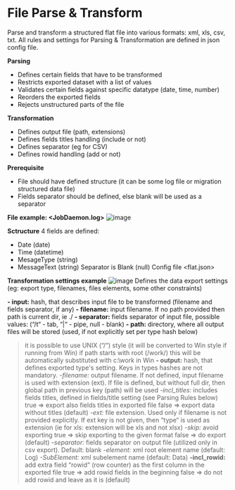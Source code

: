 # File Parse & Transform

Parse and transform a structured flat file into various formats: xml, xls, csv, txt.
All rules and settings for Parsing & Transformation are defined in json config file.

**Parsing**
- Defines certain fields that have to be transformed
- Restricts exported dataset with a list of values
- Validates certain fields against specific datatype (date, time, number)
- Reorders the exported fields
- Rejects unstructured parts of the file

**Transformation**
- Defines output file (path, extensions)
- Defines fields titles handling (include or not)
- Defines separator (eg for CSV)
- Defines rowid handling (add or not)

**Prerequisite**
- File should have defined structure (it can be some log file or migration structured data file)
- Fields separator should be defined, else blank will be used as a separator

**File example: <JobDaemon.log>**
![image](https://user-images.githubusercontent.com/80430638/221964288-662047b3-5ecb-4ffd-9ea8-0fc978ab005b.png)

**Sctructure**
4 fields are defined: 
- Date (date)
- Time (datetime)
- MesageType (string)
- MessageText (string)
Separator is Blank (null)
Config file <flat.json>

**Transformation settings example**
![image](https://user-images.githubusercontent.com/80430638/221964664-07f0d22c-00ff-4f68-bb2d-f2a434caf183.png)
Defines the data export settings (eg: export type, filenames, files elements, some other constraints)

**- input:** hash, that describes input file to be transformed (filename and fields separator, if any)
**- filename:** input filename. If no path provided then path is current dir, ie ./
**- separator:** fields separator of input file, possible values: (“/t“ - tab, “|“ - pipe, null - blank) 
**- path:** directory, where all output files will be stored (used, if not explicitly set per type hash 
below)
 > it is possible to use UNIX (“/“) style (it will be converted to Win style if running from Win)
 > if path starts with root (/work/) this will be automatically substituted with c:\work in Win
**- output:** hash, that defines exported type's setting. Keys in types hashes are not mandatory.
*-filename:* output filename. If not defined, input filename is used with extension (ext). If file
 is defined, but without full dir, then global path in previous key (path) will be used
*-incl_titles:* includes fields titles, defined in fields/title setting (see Parsing Rules below) 
 true => export also fields titles in exported file
 false => export data without titles (default)
*-ext:* file extension. Used only if filename is not provided explicitly. If ext key is not given, 
 then “type“ is used as extension (ie for xls: extension will be xls and not xlsx)
*-skip:* avoid exporting
 true => skip exporting to the given format
 false => do export (default)
*-separator:* fields separator on output file (utilized only in csv export). Default: blank
*-element:* xml root element name (default: Log)
*-SubElement:* xml subelement name (default: Data)
**-incl_rowid:** add extra field “rowid“ (row counter) as the first column in the exported file
 true => add rowid fields in the beginning
 false => do not add rowid and leave as it is (default)
